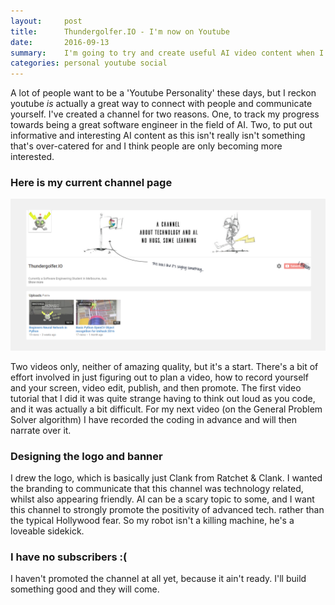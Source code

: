 ```yaml
---
layout:     post
title:      Thundergolfer.IO - I'm now on Youtube
date:       2016-09-13
summary:    I'm going to try and create useful AI video content when I get a spare minute.
categories: personal youtube social
---
```


A lot of people want to be a 'Youtube Personality' these days, but I reckon youtube *is* actually a great way to connect with people and communicate yourself. I've created a channel for two reasons. One, to track my progress towards being a great software engineer in the field of AI. Two, to put out informative and interesting AI content as this isn't really isn't something that's over-catered for and I think people are only becoming more interested.

### Here is my current channel page

![thundergolfer.IO](/images/youtube_channel.png)

Two videos only, neither of amazing quality, but it's a start. There's a bit of effort involved in just figuring out to plan a video, how to record yourself and your screen, video edit, publish, and then promote. The first video tutorial that I did it was quite strange having to think out loud as you code, and it was actually a bit difficult. For my next video (on the General Problem Solver algorithm) I have recorded the coding in advance and will then narrate over it.

### Designing the logo and banner

I drew the logo, which is basically just Clank from Ratchet & Clank. I wanted the branding to communicate that this channel was technology related, whilst also appearing friendly. AI can be a scary topic to some, and I want this channel to strongly promote the positivity of advanced tech. rather than the typical Hollywood fear. So my robot isn't a killing machine, he's a loveable sidekick.

### I have no subscribers :(

I haven't promoted the channel at all yet, because it ain't ready. I'll build something good and they will come.

